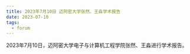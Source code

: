 ```yaml
---
title: 2023年7月10日 迈阿密大学张然、王淼学术报告
date: 2023-07-10
tags: 
  - forum
---
```


2023年7月10日，迈阿密大学电子与计算机工程学院张然、王淼进行学术报告。

<!--more-->

<br/>
